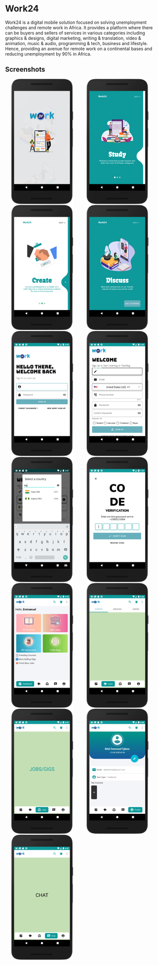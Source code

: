 # Work24
Work24 is a digital mobile solution focused on solving unemployment challenges and remote work in Africa. It provides a platform where there can be buyers and sellers of services in various categories including graphics &amp; designs, digital marketing, writing &amp; translation, video &amp; animation, music &amp; audio, programming &amp; tech, business and lifestyle. Hence, providing an avenue for remote work on a continental bases and reducing unemployment by 90% in Africa.

Screenshots
---------------------------------
<div>  

<img src="/screenshots/splash_screen.png" height="auto" width="200" hspace="20">

<img src="/screenshots/start_one.png" height="auto" width="200" hspace="20">

<img src="/screenshots/start_two.png" height="auto" width="200" hspace="20">

<img src="/screenshots/start_three.png" height="auto" width="200" hspace="20">

<img src="/screenshots/login_screen.png" height="auto" width="200" hspace="20">

<img src="/screenshots/signup.png" height="auto" width="200" hspace="20">

<img src="/screenshots/country_code.png" height="auto" width="200" hspace="20">

<img src="/screenshots/verify.png" height="auto" width="200" hspace="20">

<img src="/screenshots/dashboard.png" height="auto" width="200" hspace="20">

<img src="/screenshots/learn.png" height="auto" width="200" hspace="20">

<img src="/screenshots/jobs.png" height="auto" width="200" hspace="20">

<img src="/screenshots/profile.png" height="auto" width="200" hspace="20">

<img src="/screenshots/chat.png" height="auto" width="200" hspace="20">

</div>
